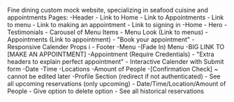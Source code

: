 Fine dining custom mock website, specializing in seafood cuisine and appointments
Pages:
    -Header
        - Link to Home
        - Link to Appointments
        - Link to menu
        - Link to making an appointment
        - Link to signing in
    -Home
        - Hero
        - Testimonials
        - Carousel of Menu Items
        - Menu Look (Link to menus)
        - Appointments (Link to appointment)
            - "Book your appointment"
            - Responsive Calender Props i
        - Footer
    -Menu
        -(Fade In) Menu
        -BIG LINK TO [MAKE AN APPOINTMENT]
    -Appointment (Require Credentials)
        - "Extra headers to explain perfect appointment"
        - Interactive Calender with Submit form
            -Date
            -Time
            -Locations
            -Amount of People
            -[Confirmation Check] ~ cannot be edited later
    -Profile Section (redirect if not authenticated)
        - See all upcoming reservations (only upcoming)
            - Date/Time/Location/Amount of People
            - Give option to delete option
        - See all historical reservations